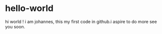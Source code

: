 # hello-world
hi world !
i am johannes, this my first code in github.i aspire to do more 
see you soon.
